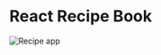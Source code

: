 # React Recipe Book
![Recipe app](https://user-images.githubusercontent.com/7671983/43999393-d2b5e648-9e0b-11e8-8ac5-0dc4d88d39dc.png)
